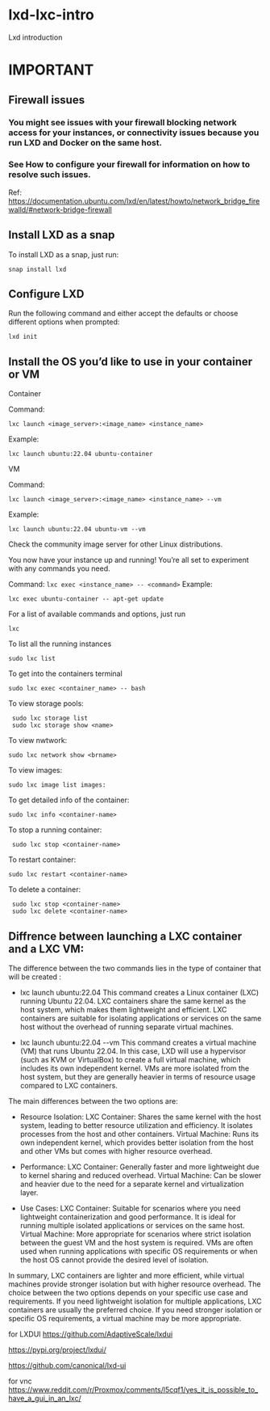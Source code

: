 # lxd-lxc-intro
Lxd introduction
# IMPORTANT
## Firewall issues
### You might see issues with your firewall blocking network access for your instances, or connectivity issues because you run LXD and Docker on the same host.

### See How to configure your firewall for information on how to resolve such issues.
Ref: https://documentation.ubuntu.com/lxd/en/latest/howto/network_bridge_firewalld/#network-bridge-firewall

## Install LXD as a snap
To install LXD as a snap, just run:
```
snap install lxd
```
## Configure LXD

Run the following command and either accept the defaults or choose different options when prompted:
```
lxd init
```
## Install the OS you’d like to use in your container or VM
Container

Command:

```lxc launch <image_server>:<image_name> <instance_name>```

Example:
```
lxc launch ubuntu:22.04 ubuntu-container
```
VM

Command:

```lxc launch <image_server>:<image_name> <instance_name> --vm```

Example:
```
lxc launch ubuntu:22.04 ubuntu-vm --vm
```
Check the community image server for other Linux distributions.

You now have your instance up and running! You’re all set to experiment with any commands you need.

Command:
```lxc exec <instance_name> -- <command>```
Example:
```
lxc exec ubuntu-container -- apt-get update
```
For a list of available commands and options, just run
```
lxc

```
To list all the running instances
```
sudo lxc list
```
To get into the containers terminal
```
sudo lxc exec <container_name> -- bash
```

To view storage pools: 
```
 sudo lxc storage list
 sudo lxc storage show <name>
```
 To view nwtwork: 
 ```
 sudo lxc network show <brname>
```

 To view images: 
 ```
 sudo lxc image list images:
```

To get detailed info of the container:
```
sudo lxc info <container-name>
```
To stop a running container:  
```
 sudo lxc stop <container-name>
 ```
 To restart container: 
 ```
 sudo lxc restart <container-name>
```

 To delete a container:
``` 
 sudo lxc stop <container-name>
 sudo lxc delete <container-name>
 ```

## Diffrence between launching a LXC container and a LXC VM:

The difference between the two commands lies in the type of container that will be created :

   * lxc launch ubuntu:22.04
    This command creates a Linux container (LXC) running Ubuntu 22.04. LXC containers share the same kernel as the host system, which makes them lightweight and efficient. LXC containers are suitable for isolating applications or services on the same host without the overhead of running separate virtual machines.

   * lxc launch ubuntu:22.04 --vm
    This command creates a virtual machine (VM) that runs Ubuntu 22.04. In this case, LXD will use a hypervisor (such as KVM or VirtualBox) to create a full virtual machine, which includes its own independent kernel. VMs are more isolated from the host system, but they are generally heavier in terms of resource usage compared to LXC containers.

The main differences between the two options are:

   * Resource Isolation:
        LXC Container: Shares the same kernel with the host system, leading to better resource utilization and efficiency. It isolates processes from the host and other containers.
        Virtual Machine: Runs its own independent kernel, which provides better isolation from the host and other VMs but comes with higher resource overhead.

   * Performance:
        LXC Container: Generally faster and more lightweight due to kernel sharing and reduced overhead.
        Virtual Machine: Can be slower and heavier due to the need for a separate kernel and virtualization layer.

   * Use Cases:
        LXC Container: Suitable for scenarios where you need lightweight containerization and good performance. It is ideal for running multiple isolated applications or services on the same host.
        Virtual Machine: More appropriate for scenarios where strict isolation between the guest VM and the host system is required. VMs are often used when running applications with specific OS requirements or when the host OS cannot provide the desired level of isolation.

In summary, LXC containers are lighter and more efficient, while virtual machines provide stronger isolation but with higher resource overhead. The choice between the two options depends on your specific use case and requirements. If you need lightweight isolation for multiple applications, LXC containers are usually the preferred choice. If you need stronger isolation or specific OS requirements, a virtual machine may be more appropriate.


for LXDUI
https://github.com/AdaptiveScale/lxdui

https://pypi.org/project/lxdui/

https://github.com/canonical/lxd-ui

for vnc
https://www.reddit.com/r/Proxmox/comments/l5cqf1/yes_it_is_possible_to_have_a_gui_in_an_lxc/
